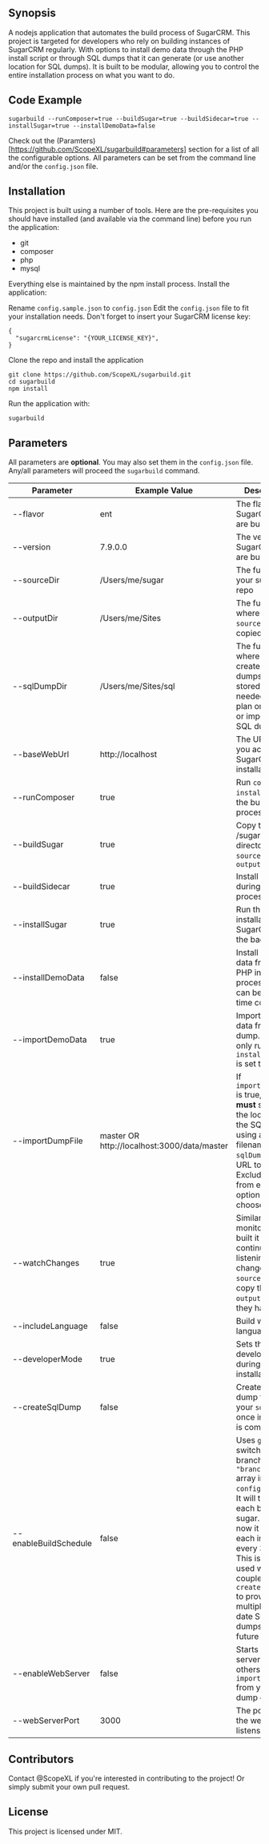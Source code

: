 ## Synopsis

A nodejs application that automates the build process of SugarCRM. This project is targeted for developers
who rely on building instances of SugarCRM regularly. With options to install demo data through the PHP install
script or through SQL dumps that it can generate (or use another location for SQL dumps). It is built to be
modular, allowing you to control the entire installation process on what you want to do.

## Code Example
```
sugarbuild --runComposer=true --buildSugar=true --buildSidecar=true --installSugar=true --installDemoData=false
```
Check out the (Paramters)[https://github.com/ScopeXL/sugarbuild#parameters] section for a list of all the configurable options. All parameters can be set from the command line and/or the `config.json` file.

## Installation

This project is built using a number of tools. Here are the pre-requisites you should have installed (and available via the command line) before you run the application:
- git
- composer
- php
- mysql

Everything else is maintained by the npm install process.
Install the application:

Rename `config.sample.json` to `config.json`
Edit the `config.json` file to fit your installation needs. Don't forget to insert your SugarCRM license key:
```
{
  "sugarcrmLicense": "{YOUR_LICENSE_KEY}",
}
```
Clone the repo and install the application
```
git clone https://github.com/ScopeXL/sugarbuild.git
cd sugarbuild
npm install
```
Run the application with:
```
sugarbuild
```

## Parameters

All parameters are **optional**. You may also set them in the `config.json` file. Any/all parameters will proceed the `sugarbuild` command.

| Parameter | Example Value | Description |
| --- | --- | --- |
| --flavor | ent | The flavor of SugarCRM you are building |
| --version | 7.9.0.0 | The version of SugarCRM you are building |
| --sourceDir | /Users/me/sugar | The full path to your sugar git repo |
| --outputDir | /Users/me/Sites | The full path where the `sourceDir` is copied |
| --sqlDumpDir | /Users/me/Sites/sql | The full path where the created SQL dumps will be stored. Only needed if you plan on creating or importing a SQL dump |
| --baseWebUrl | http://localhost | The URL where you access SugarCRM after installation |
| --runComposer | true | Run `composer install` during the build process |
| --buildSugar | true | Copy the /sugarcrm directory from `sourceDir` to `outputDir` |
| --buildSidecar | true | Install sidecar during the build process |
| --installSugar | true | Run the PHP installation of SugarCRM in the background |
| --installDemoData | false | Install demo data from the PHP installation process. This can be very time consuming |
| --importDemoData | true | Import demo data from a SQL dump. This will only run if `installDemoData` is set to false | 
| --importDumpFile | master OR http://localhost:3000/data/master | If `importDemoData` is true, you **must** specify the location of the SQL dump using a filename in your `sqlDumpDir` or a URL to the file. Exclude **.sql** from either option you choose |
| --watchChanges | true | Similar to build-monitor. Once built it will continue listening for file changes in `sourceDir` and copy them to `outputDir` as they happen |
| --includeLanguage | false | Build with language string |
| --developerMode | true | Sets the developer mode during installation |
| --createSqlDump | false | Creates a SQL dump file in your `sqlDumpDir` once installation is complete |
| --enableBuildSchedule | false | Uses `git` to switch to each branch in the `"branches": []` array in the `config.json` file. It will then build each branch of sugar. Right now it will build each instance every 3 hours. This is best used when coupled with `createSqlDump` to provide multiple up-to-date SQL dumps for future builds |
| --enableWebServer | false | Starts a web server to allow others to `importDumpFile` from your SQL dump collection |
| --webServerPort | 3000 | The port that the web server listens on |


## Contributors

Contact @ScopeXL if you're interested in contributing to the project! Or simply submit your own pull request.

## License

This project is licensed under MIT.
